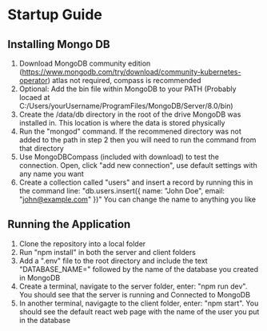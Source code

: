 # Startup Guide

## Installing Mongo DB
1. Download MongoDB community edition (https://www.mongodb.com/try/download/community-kubernetes-operator) atlas not required, compass is recommended
2. Optional: Add the bin file within MongoDB to your PATH (Probably locaed at C:/Users/yourUsername/ProgramFiles/MongoDB/Server/8.0/bin)
3. Create the /data/db directory in the root of the drive MongoDB was installed in. This location is where the data is stored physically
4. Run the "mongod" command. If the recommened directory was not added to the path in step 2 then you will need to run the command from that directory
5. Use MongoDBCompass (included with download) to test the connection. Open, click "add new connection", use default settings with any name you want
6. Create a collection called "users" and insert a record by running this in the command line: "db.users.insert({ name: "John Doe", email: "john@example.com" })" You can change the name to anything you like
 

## Running the Application
1. Clone the repository into a local folder
2. Run "npm install" in both the server and client folders
3. Add a ".env" file to the root directory and include the text "DATABASE_NAME=" followed by the name of the database you created in MongoDB
4. Create a terminal, navigate to the server folder, enter: "npm run dev". You should see that the server is running and Connected to MongoDB
5. In another terminal, navigagte to the client folder, enter: "npm start". You should see the default react web page with the name of the user you put in the database
